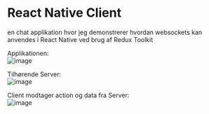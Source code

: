 # React Native Client

en chat applikation hvor jeg demonstrerer hvordan websockets kan anvendes i React Native ved brug af Redux Toolkit

Applikationen: <br/>
![image](https://user-images.githubusercontent.com/70659124/170192530-f16fd70e-b394-4470-8dc0-843d261b024f.png)

Tilhørende Server: <br/>
![image](https://user-images.githubusercontent.com/70659124/170193998-68a390e2-39ed-4510-8a1f-5332063b5ce8.png)

Client modtager action og data fra Server: <br/>
![image](https://user-images.githubusercontent.com/70659124/170196521-7e287bf2-8fdc-4fb8-bb90-d199de3a6348.png)
